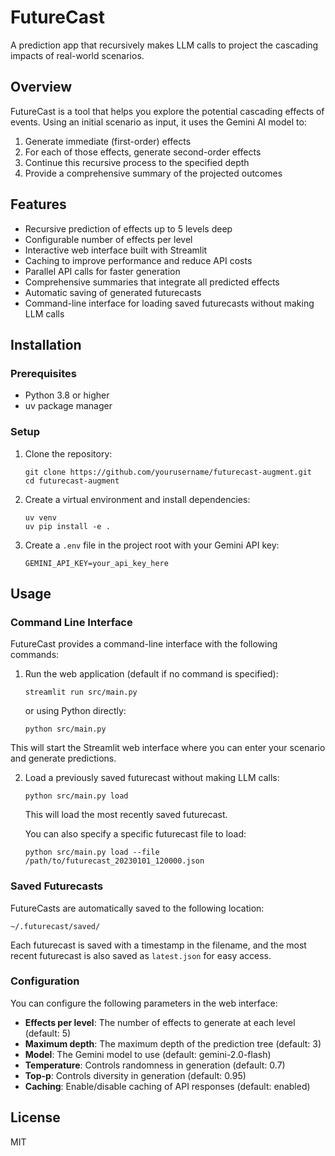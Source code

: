 # FutureCast

A prediction app that recursively makes LLM calls to project the cascading impacts of real-world scenarios.

## Overview

FutureCast is a tool that helps you explore the potential cascading effects of events. Using an initial scenario as input, it uses the Gemini AI model to:

1. Generate immediate (first-order) effects
2. For each of those effects, generate second-order effects
3. Continue this recursive process to the specified depth
4. Provide a comprehensive summary of the projected outcomes

## Features

- Recursive prediction of effects up to 5 levels deep
- Configurable number of effects per level
- Interactive web interface built with Streamlit
- Caching to improve performance and reduce API costs
- Parallel API calls for faster generation
- Comprehensive summaries that integrate all predicted effects
- Automatic saving of generated futurecasts
- Command-line interface for loading saved futurecasts without making LLM calls

## Installation

### Prerequisites

- Python 3.8 or higher
- uv package manager

### Setup

1. Clone the repository:
   ```
   git clone https://github.com/yourusername/futurecast-augment.git
   cd futurecast-augment
   ```

2. Create a virtual environment and install dependencies:
   ```
   uv venv
   uv pip install -e .
   ```

3. Create a `.env` file in the project root with your Gemini API key:
   ```
   GEMINI_API_KEY=your_api_key_here
   ```

## Usage

### Command Line Interface

FutureCast provides a command-line interface with the following commands:

1. Run the web application (default if no command is specified):
   ```
   streamlit run src/main.py
   ```
   or using Python directly:
   ```
   python src/main.py
   ```

This will start the Streamlit web interface where you can enter your scenario and generate predictions.

2. Load a previously saved futurecast without making LLM calls:
   ```
   python src/main.py load
   ```
   This will load the most recently saved futurecast.

   You can also specify a specific futurecast file to load:
   ```
   python src/main.py load --file /path/to/futurecast_20230101_120000.json
   ```

### Saved Futurecasts

FutureCasts are automatically saved to the following location:
```
~/.futurecast/saved/
```

Each futurecast is saved with a timestamp in the filename, and the most recent futurecast is also saved as `latest.json` for easy access.

### Configuration

You can configure the following parameters in the web interface:

- **Effects per level**: The number of effects to generate at each level (default: 5)
- **Maximum depth**: The maximum depth of the prediction tree (default: 3)
- **Model**: The Gemini model to use (default: gemini-2.0-flash)
- **Temperature**: Controls randomness in generation (default: 0.7)
- **Top-p**: Controls diversity in generation (default: 0.95)
- **Caching**: Enable/disable caching of API responses (default: enabled)


## License

MIT